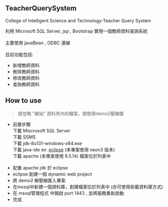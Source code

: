 ## TeacherQuerySystem

College of Intelligent Science and Technology-Teacher Query System

利用 Microsoft SQL Server, jsp , Bootstrap 實現一個教師資料查詢系統<br><br>
主要使用 javaBean , ODBC 連線<br><br>
目前功能包括:
- 新增教師資料
- 刪除教師資料
- 修改教師資料
- 查詢教師資料

## How to use
>請忽略 "網站" 資料夾內的檔案，請使用demo2壓縮檔
- 前置步驟<br>
下載 Miscrosoft SQL Server<br>
下載 SSMS<br>
下載 jdk-8u131-windows-x64.exe<br>
下載 java-ide ex: <a href="https://www.eclipse.org/downloads/">eclipse</a> (本專案使用 neon3 版本)<br>
下載 apache (本專案使用 8.5.14) 檔案位於列表中<br><br>
- 配置 apache jdk 於 eclipse
- eclipse 創建一個 dynamic web project
- 將 demo2 解壓縮匯入專案
- 在mssql中新建一個資料庫，創建檔案位於列表中 (亦可使用掛載資料庫方式)
- 在 mssql管理程式 中開啟 port 1443 , 並將服務重新啟動
- 完成
